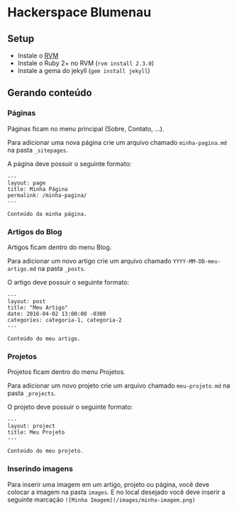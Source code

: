 # Hackerspace Blumenau

## Setup

- Instale o [RVM](https://rvm.io/)
- Instale o Ruby 2+ no RVM (`rvm install 2.3.0`)
- Instale a gema do jekyll (`gem install jekyll`)

## Gerando conteúdo

### Páginas

Páginas ficam no menu principal (Sobre, Contato, ...).

Para adicionar uma nova página crie um arquivo chamado `minha-pagina.md` na pasta `_sitepages`.

A página deve possuir o seguinte formato:

```
---
layout: page
title: Minha Página
permalink: /minha-pagina/
---

Conteúdo da minha página.
```

### Artigos do Blog

Artigos ficam dentro do menu Blog.

Para adicionar um novo artigo crie um arquivo chamado `YYYY-MM-DD-meu-artigo.md` na pasta `_posts`.

O artigo deve possuir o seguinte formato:

```
---
layout: post
title: "Meu Artigo"
date: 2016-04-02 13:00:00 -0300
categories: categoria-1, categoria-2
---

Conteúdo do meu artigo.
```

### Projetos

Projetos ficam dentro do menu Projetos.

Para adicionar um novo projeto crie um arquivo chamado `meu-projeto.md` na pasta `_projects`.

O projeto deve possuir o seguinte formato:

```
---
layout: project
title: Meu Projeto
---

Conteúdo do meu projeto.
```

### Inserindo imagens

Para inserir uma imagem em um artigo, projeto ou página, você deve colocar a imagem na pasta `images`. E no local desejado você deve inserir a seguinte marcação `![Minha Imagem](/images/minha-imagem.png)`
